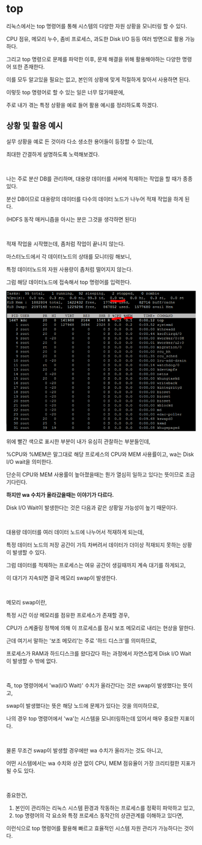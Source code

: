 # top

리눅스에서는 top 명령어를 통해 시스템의 다양한 자원 상황을 모니터링 할 수 있다.

CPU 점유, 메모리 누수, 좀비 프로세스, 과도한 Disk I/O 등등 여러 방면으로 활용 가능하다.

그리고 top 명령으로 문제를 파악한 이후, 문제 해결을 위해 활용해야하는 다양한 명령어 또한 존재한다.

이를 모두 알고있을 필요는 없고, 본인의 상황에 맞게 적절하게 찾아서 사용하면 된다.

이렇듯 top 명령어로 할 수 있는 일은 너무 많기때문에,

주로 내가 겪는 특정 상황을 예로 들어 활용 예시를 정리하도록 하겠다.

## 상황 및 활용 예시

실무 상황을 예로 든 것이라 다소 생소한 용어들이 등장할 수 있는데,

최대한 간결하게 설명하도록 노력해보겠다.

<br/>

나는 주로 분산 DB를 관리하며, 대용량 데이터를 서버에 적재하는 작업을 할 때가 종종있다.

분산 DB이므로 대용량의 데이터를 다수의 데이터 노드가 나누어 적재 작업을 하게 된다.

(HDFS 동작 매커니즘을 아시는 분은 그것을 생각하면 된다)

<br/>

적재 작업을 시작했는데, 좀처럼 작업이 끝나지 않는다.

마스터노드에서 각 데이터노드의 상태를 모니터링 해보니,

특정 데이터노드의 자원 사용량이 좀처럼 떨어지지 않는다.

그럼 해당 데이터노드에 접속해서 top 명령어를 입력한다.

![top-1](./img/2018-11-01-top-1.PNG)

위에 빨간 색으로 표시한 부분이 내가 유심히 관찰하는 부분들인데,

%CPU와 %MEM은 말그대로 해당 프로세스의 CPU와 MEM 사용률이고, wa는 Disk I/O wait을 의미한다.

단순히 CPU와 MEM 사용률이 높아졌을때는 뭔가 열심히 일하고 있다는 뜻이므로 조금 기다린다.

**하지만 wa 수치가 올라갔을때는 이야기가 다르다.**

Disk I/O Wait이 발생한다는 것은 다음과 같은 상황일 가능성이 높기 때문이다.

<br/>

대용량 데이터를 여러 데이터 노드에 나누어서 적재하게 되는데,

특정 데이터 노드의 저장 공간이 가득 차버려서 데이터가 더이상 적재되지 못하는 상황이 발생할 수 있다.

그럼 데이터를 적재하는 프로세스는 여유 공간이 생길때까지 계속 대기를 하게되고,

이 대기가 지속되면 결국 메모리 swap이 발생한다.

<br/>

메모리 swap이란,

특정 시간 이상 메모리를 점유한 프로세스가 존재할 경우,

CPU가 스케줄링 정책에 의해 이 프로세스를 잠시 보조 메모리로 내리는 현상을 말한다.

근데 여기서 말하는 '보조 메모리'는 주로 '하드 디스크'를 의미하므로,

프로세스가 RAM과 하드디스크를 왔다갔다 하는 과정에서 자연스럽게 Disk I/O Wait이 발생할 수 밖에 없다.

<br/>

즉, top 명령어에서 'wa(I/O Wait)' 수치가 올라간다는 것은 swap이 발생했다는 뜻이고,

swap이 발생했다는 뜻은 해당 노드에 문제가 있다는 것을 의미하므로,

나의 경우 top 명령어에서 'wa'는 시스템을 모니터링하는데 있어서 매우 중요한 지표이다.

<br/>

물론 무조건 swap이 발생할 경우에만 wa 수치가 올라가는 것도 아니고,

어떤 시스템에서는 wa 수치와 상관 없이 CPU, MEM 점유율이 가장 크리티컬한 지표가 될 수도 있다.

<br/>

중요한건,

1. 본인이 관리하는 리눅스 시스템 환경과 작동하는 프로세스를 정확히 파악하고 있고,
2. top 명령어의 각 요소와 특정 프로세스 동작간의 상관관계를 이해하고 있다면,

이런식으로 top 명령어를 활용해 빠르고 효율적인 시스템 자원 관리가 가능하다는 것이다.







